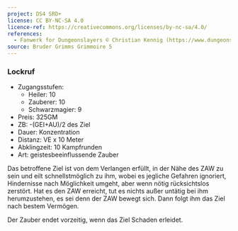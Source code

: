 ```yaml
---
project: DS4 SRD+
license: CC BY-NC-SA 4.0
licence-ref: https://creativecommons.org/licenses/by-nc-sa/4.0/
references: 
  - Fanwerk for Dungeonslayers © Christian Kennig (https://www.dungeonslayers.net/)
source: Bruder Grimms Grimmoire 5
---
```


### Lockruf

- Zugangsstufen:
  - Heiler: 10
  - Zauberer: 10
  - Schwarzmagier: 9
- Preis: 325GM
- ZB: -(GEI+AU)/2 des Ziel
- Dauer: Konzentration
- Distanz: VE x 10 Meter
- Abklingzeit: 10 Kampfrunden
- Art: geistesbeeinflussende Zauber

Das betroffene Ziel ist von dem Verlangen erfüllt, in der Nähe des ZAW zu sein und eilt schnellstmöglich zu ihm, wobei es jegliche Gefahren ignoriert, Hindernisse nach Möglichkeit umgeht, aber wenn nötig rücksichtslos zerstört. Hat es den ZAW erreicht, tut es nichts außer untätig bei ihm herumzustehen, es sei denn der ZAW bewegt sich. Dann folgt ihm das Ziel nach bestem Vermögen.

Der Zauber endet vorzeitig, wenn das Ziel Schaden erleidet.

